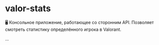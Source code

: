 # valor-stats
🖥️ Консольное приложение, работающее со сторонним API. Позволяет смотреть статистику определённого игрока в Valorant.

...
